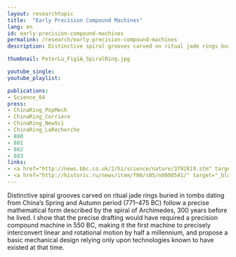 ```yaml
---
layout: researchtopic
title:  "Early Precision Compound Machines"
lang: en
id: early-precision-compound-machines
permalink: /research/early-precision-compound-machines
description: Distinctive spiral grooves carved on ritual jade rings buried in tombs dating from China’s Spring and Autumn period (771–475 BC) follow a precise mathematical form described by the spiral of Archimedes, 300 years before he lived. 

thumbnail: PeterLu_Fig1A_SpiralRing.jpg

youtube_single: 
youtube_playlist: 

publications:
- Science_04
press:
- ChinaRing_PopMech
- ChinaRing_Corriere
- ChinaRing_NewSci
- ChinaRing_LaRecherche
- 880
- 881
- 882
- 883
links: 
- <a href="http://news.bbc.co.uk/2/hi/science/nature/3792819.stm" target="_blank">BBC News [UK]</a> (10 June 2004)
- <a href="http://historic.ru/news/item/f00/s05/n0000541/" target="_blank">Historic.ru [Russia]</a> (Jun 2004)
---
```

Distinctive spiral grooves carved on ritual jade rings buried in tombs dating from China’s Spring and Autumn period (771–475 BC) follow a precise mathematical form described by the spiral of Archimedes, 300 years before he lived. I show that the precise drafting would have required a precision compound machine in 550 BC, making it the first machine to precisely interconvert linear and rotational motion by half a millennium, and propose a basic mechanical design relying only upon technologies known to have existed at that time.